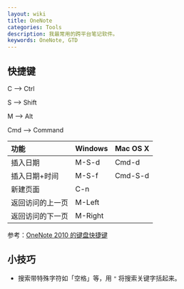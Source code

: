 ```yaml
---
layout: wiki
title: OneNote
categories: Tools
description: 我最常用的跨平台笔记软件。
keywords: OneNote, GTD
---
```


## 快捷键

C --> Ctrl

S --> Shift

M --> Alt

Cmd --> Command

| 功能             | Windows | Mac OS X |
|:-----------------|:--------|:---------|
| 插入日期         | M-S-d   | Cmd-d    |
| 插入日期+时间    | M-S-f   | Cmd-S-d  |
| 新建页面         | C-n     |          |
| 返回访问的上一页 | M-Left  |          |
| 返回访问的下一页 | M-Right |          |

参考：[OneNote 2010 的键盘快捷键](https://support.office.com/zh-cn/article/OneNote-2010-%E7%9A%84%E9%94%AE%E7%9B%98%E5%BF%AB%E6%8D%B7%E9%94%AE-7504cf95-1a03-40d9-9544-090901174620?ui=zh-CN&rs=zh-CN&ad=CN&fromAR=1)

## 小技巧

* 搜索带特殊字符如「空格」等，用 `"` 将搜索关键字括起来。
